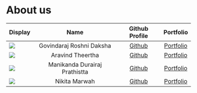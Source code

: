 # About us


| Display                                             |             Name              |              Github Profile               |                          Portfolio                           |
|-----------------------------------------------------|:-----------------------------:|:-----------------------------------------:|:------------------------------------------------------------:|
| ![](https://via.placeholder.com/100.png?text=Photo) |   Govindaraj Roshni Daksha    | [Github](https://github.com/roshnidaksha) |              [Portfolio](team/roshnidaksha.md)               |
| ![](https://via.placeholder.com/100.png?text=Photo) |       Aravind Theertha        | [Github](https://github.com/theertha120)  |         [Portfolio](../docs/team/theertha120.md)         |
| ![](https://via.placeholder.com/100.png?text=Photo) | Manikanda Durairaj Prathistta | [Github](https://github.com/prathisttam)  |   [Portfolio](../docs/team/manikandaDurairajPrathistta.md)   |
| ![](https://via.placeholder.com/100.png?text=Photo) |         Nikita Marwah         |   [Github](https://github.com/nmarwah7)   |          [Portfolio](../docs/team/nmarwah7.md)           |


